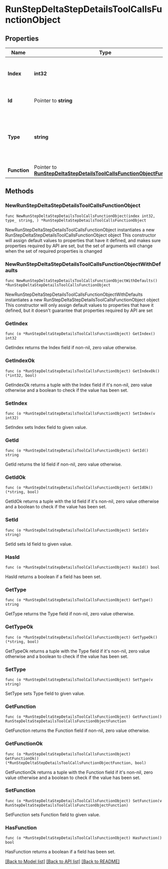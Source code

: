 # RunStepDeltaStepDetailsToolCallsFunctionObject

## Properties

Name | Type | Description | Notes
------------ | ------------- | ------------- | -------------
**Index** | **int32** | The index of the tool call in the tool calls array. | 
**Id** | Pointer to **string** | The ID of the tool call object. | [optional] 
**Type** | **string** | The type of tool call. This is always going to be &#x60;function&#x60; for this type of tool call. | 
**Function** | Pointer to [**RunStepDeltaStepDetailsToolCallsFunctionObjectFunction**](RunStepDeltaStepDetailsToolCallsFunctionObjectFunction.md) |  | [optional] 

## Methods

### NewRunStepDeltaStepDetailsToolCallsFunctionObject

`func NewRunStepDeltaStepDetailsToolCallsFunctionObject(index int32, type_ string, ) *RunStepDeltaStepDetailsToolCallsFunctionObject`

NewRunStepDeltaStepDetailsToolCallsFunctionObject instantiates a new RunStepDeltaStepDetailsToolCallsFunctionObject object
This constructor will assign default values to properties that have it defined,
and makes sure properties required by API are set, but the set of arguments
will change when the set of required properties is changed

### NewRunStepDeltaStepDetailsToolCallsFunctionObjectWithDefaults

`func NewRunStepDeltaStepDetailsToolCallsFunctionObjectWithDefaults() *RunStepDeltaStepDetailsToolCallsFunctionObject`

NewRunStepDeltaStepDetailsToolCallsFunctionObjectWithDefaults instantiates a new RunStepDeltaStepDetailsToolCallsFunctionObject object
This constructor will only assign default values to properties that have it defined,
but it doesn't guarantee that properties required by API are set

### GetIndex

`func (o *RunStepDeltaStepDetailsToolCallsFunctionObject) GetIndex() int32`

GetIndex returns the Index field if non-nil, zero value otherwise.

### GetIndexOk

`func (o *RunStepDeltaStepDetailsToolCallsFunctionObject) GetIndexOk() (*int32, bool)`

GetIndexOk returns a tuple with the Index field if it's non-nil, zero value otherwise
and a boolean to check if the value has been set.

### SetIndex

`func (o *RunStepDeltaStepDetailsToolCallsFunctionObject) SetIndex(v int32)`

SetIndex sets Index field to given value.


### GetId

`func (o *RunStepDeltaStepDetailsToolCallsFunctionObject) GetId() string`

GetId returns the Id field if non-nil, zero value otherwise.

### GetIdOk

`func (o *RunStepDeltaStepDetailsToolCallsFunctionObject) GetIdOk() (*string, bool)`

GetIdOk returns a tuple with the Id field if it's non-nil, zero value otherwise
and a boolean to check if the value has been set.

### SetId

`func (o *RunStepDeltaStepDetailsToolCallsFunctionObject) SetId(v string)`

SetId sets Id field to given value.

### HasId

`func (o *RunStepDeltaStepDetailsToolCallsFunctionObject) HasId() bool`

HasId returns a boolean if a field has been set.

### GetType

`func (o *RunStepDeltaStepDetailsToolCallsFunctionObject) GetType() string`

GetType returns the Type field if non-nil, zero value otherwise.

### GetTypeOk

`func (o *RunStepDeltaStepDetailsToolCallsFunctionObject) GetTypeOk() (*string, bool)`

GetTypeOk returns a tuple with the Type field if it's non-nil, zero value otherwise
and a boolean to check if the value has been set.

### SetType

`func (o *RunStepDeltaStepDetailsToolCallsFunctionObject) SetType(v string)`

SetType sets Type field to given value.


### GetFunction

`func (o *RunStepDeltaStepDetailsToolCallsFunctionObject) GetFunction() RunStepDeltaStepDetailsToolCallsFunctionObjectFunction`

GetFunction returns the Function field if non-nil, zero value otherwise.

### GetFunctionOk

`func (o *RunStepDeltaStepDetailsToolCallsFunctionObject) GetFunctionOk() (*RunStepDeltaStepDetailsToolCallsFunctionObjectFunction, bool)`

GetFunctionOk returns a tuple with the Function field if it's non-nil, zero value otherwise
and a boolean to check if the value has been set.

### SetFunction

`func (o *RunStepDeltaStepDetailsToolCallsFunctionObject) SetFunction(v RunStepDeltaStepDetailsToolCallsFunctionObjectFunction)`

SetFunction sets Function field to given value.

### HasFunction

`func (o *RunStepDeltaStepDetailsToolCallsFunctionObject) HasFunction() bool`

HasFunction returns a boolean if a field has been set.


[[Back to Model list]](../README.md#documentation-for-models) [[Back to API list]](../README.md#documentation-for-api-endpoints) [[Back to README]](../README.md)


